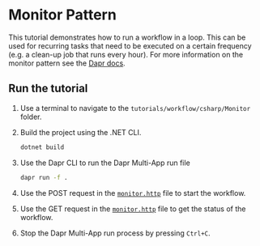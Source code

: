 # Monitor Pattern

This tutorial demonstrates how to run a workflow in a loop. This can be used for recurring tasks that need to be executed on a certain frequency (e.g. a clean-up job that runs every hour). For more information on the monitor pattern see the [Dapr docs](https://docs.dapr.io/developing-applications/building-blocks/workflow/workflow-patterns/#monitor).

## Run the tutorial

1. Use a terminal to navigate to the `tutorials/workflow/csharp/Monitor` folder.
2. Build the project using the .NET CLI.

    ```bash
    dotnet build
    ```

3. Use the Dapr CLI to run the Dapr Multi-App run file

    ```bash
    dapr run -f .
    ```

4. Use the POST request in the [`monitor.http`](./monitor.http) file to start the workflow.
5. Use the GET request in the [`monitor.http`](./monitor.http) file to get the status of the workflow.
6. Stop the Dapr Multi-App run process by pressing `Ctrl+C`.
